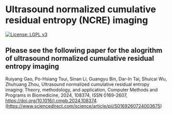 # Ultrasound normalized cumulative residual entropy (NCRE) imaging

[![License: LGPL v3](https://img.shields.io/badge/License-LGPL_v3-blue.svg)](LICENSE.txt)

## Please see the following paper for the alogrithm of ultrasound normalized cumulative residual entropy imaging

Ruiyang Gao, Po-Hsiang Tsui, Sinan Li, Guangyu Bin, Dar-In Tai, Shuicai Wu, Zhuhuang Zhou,
Ultrasound normalized cumulative residual entropy imaging: Theory, methodology, and application,
Computer Methods and Programs in Biomedicine,
2024,
108374,
ISSN 0169-2607,
https://doi.org/10.1016/j.cmpb.2024.108374.
(https://www.sciencedirect.com/science/article/pii/S0169260724003675)